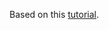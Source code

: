 Based on this [tutorial](http://truffleframework.com/tutorials/robust-smart-contracts-with-openzeppelin).
